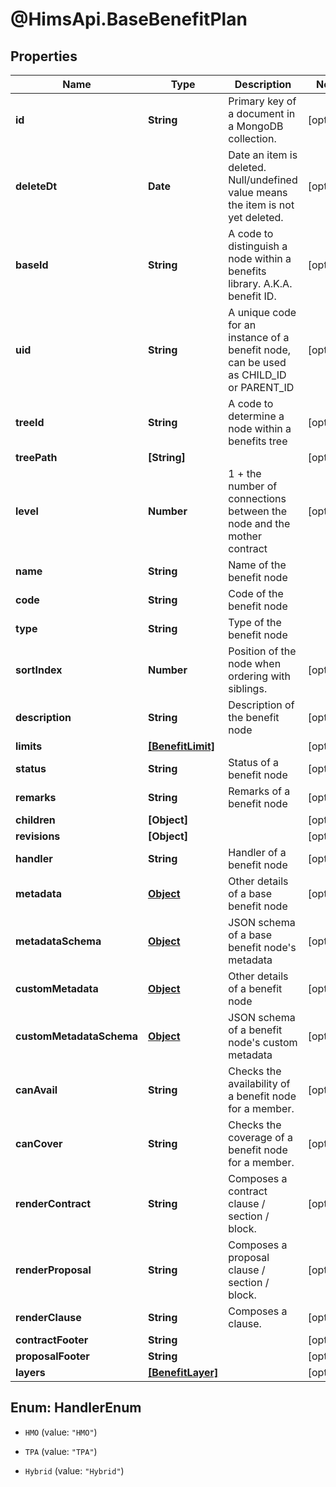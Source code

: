 # @HimsApi.BaseBenefitPlan

## Properties

Name | Type | Description | Notes
------------ | ------------- | ------------- | -------------
**id** | **String** | Primary key of a document in a MongoDB collection. | [optional] 
**deleteDt** | **Date** | Date an item is deleted. Null/undefined value means the item is not yet deleted. | [optional] 
**baseId** | **String** | A code to distinguish a node within a benefits library. A.K.A. benefit ID. | [optional] 
**uid** | **String** | A unique code for an instance of a benefit node, can be used as CHILD_ID or PARENT_ID | [optional] 
**treeId** | **String** | A code to determine a node within a benefits tree | [optional] 
**treePath** | **[String]** |  | [optional] 
**level** | **Number** | 1 + the number of connections between the node and the mother contract | [optional] 
**name** | **String** | Name of the benefit node | 
**code** | **String** | Code of the benefit node | 
**type** | **String** | Type of the benefit node | 
**sortIndex** | **Number** | Position of the node when ordering with siblings. | [optional] 
**description** | **String** | Description of the benefit node | [optional] 
**limits** | [**[BenefitLimit]**](BenefitLimit.md) |  | [optional] 
**status** | **String** | Status of a benefit node | [optional] 
**remarks** | **String** | Remarks of a benefit node | [optional] 
**children** | **[Object]** |  | [optional] 
**revisions** | **[Object]** |  | [optional] 
**handler** | **String** | Handler of a benefit node | [optional] 
**metadata** | [**Object**](.md) | Other details of a base benefit node | [optional] 
**metadataSchema** | [**Object**](.md) | JSON schema of a base benefit node&#39;s metadata | [optional] 
**customMetadata** | [**Object**](.md) | Other details of a benefit node | [optional] 
**customMetadataSchema** | [**Object**](.md) | JSON schema of a benefit node&#39;s custom metadata | [optional] 
**canAvail** | **String** | Checks the availability of a benefit node for a member. | [optional] 
**canCover** | **String** | Checks the coverage of a benefit node for a member. | [optional] 
**renderContract** | **String** | Composes a contract clause / section / block. | [optional] 
**renderProposal** | **String** | Composes a proposal clause / section / block. | [optional] 
**renderClause** | **String** | Composes a clause. | [optional] 
**contractFooter** | **String** |  | [optional] 
**proposalFooter** | **String** |  | [optional] 
**layers** | [**[BenefitLayer]**](BenefitLayer.md) |  | [optional] 



## Enum: HandlerEnum


* `HMO` (value: `"HMO"`)

* `TPA` (value: `"TPA"`)

* `Hybrid` (value: `"Hybrid"`)




